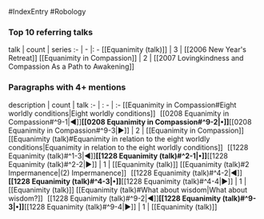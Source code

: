 #IndexEntry #Robology

### Top 10 referring talks
talk | count | series
:- | - |: -
[[Equanimity (talk)]] | 3 | [[2006 New Year's Retreat]]
[[Equanimity in Compassion]] | 2 | [[2007 Lovingkindness and Compassion As a Path to Awakening]]

### Paragraphs with 4+ mentions
description | count | talk
:- | : - | :-
[[Equanimity in Compassion#Eight worldly conditions\|Eight worldly conditions]] &nbsp;&nbsp;[[0208 Equanimity in Compassion#^9-1\|◀]]**[[0208 Equanimity in Compassion#^9-2\|•]]**[[0208 Equanimity in Compassion#^9-3\|▶]] | 2 | [[Equanimity in Compassion]]
[[Equanimity (talk)#Equanimity in relation to the eight worldly conditions\|Equanimity in relation to the eight worldly conditions]] &nbsp;&nbsp;[[1228 Equanimity (talk)#^1-3\|◀]]**[[1228 Equanimity (talk)#^2-1\|•]]**[[1228 Equanimity (talk)#^2-2\|▶]] | 1 | [[Equanimity (talk)]]
[[Equanimity (talk)#2 Impermanence\|(2) Impermanence]] &nbsp;&nbsp;[[1228 Equanimity (talk)#^4-2\|◀]]**[[1228 Equanimity (talk)#^4-3\|•]]**[[1228 Equanimity (talk)#^4-4\|▶]] | 1 | [[Equanimity (talk)]]
[[Equanimity (talk)#What about wisdom\|What about wisdom?]] &nbsp;&nbsp;[[1228 Equanimity (talk)#^9-2\|◀]]**[[1228 Equanimity (talk)#^9-3\|•]]**[[1228 Equanimity (talk)#^9-4\|▶]] | 1 | [[Equanimity (talk)]]

